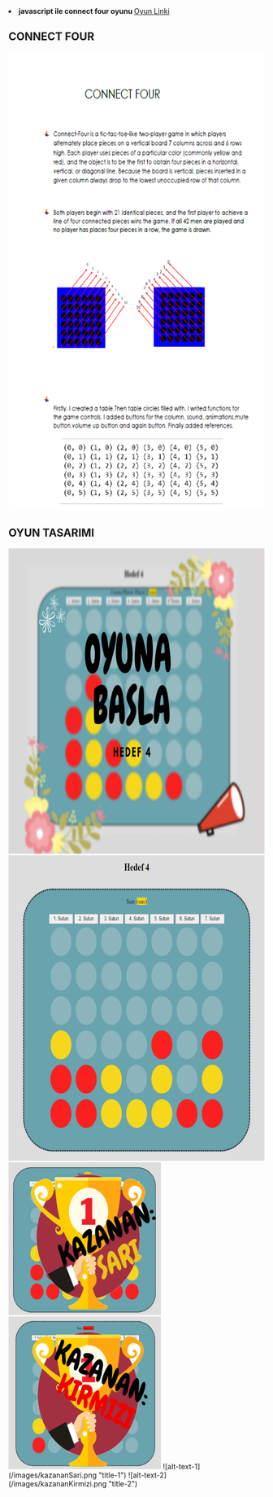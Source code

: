 

<li><strong>javascript ile connect four oyunu </strong>
<a href= "https://beyzakoser.github.io/odevler/projeDeneme.html">Oyun Linki </a></li>

## CONNECT FOUR
<img src="/images/connectFour.png" width="700" height="900" >

## OYUN TASARIMI
<img src="/images/GirisEkrani.png" width="700" height="600" >
<img src="/images/oyun.png" width="700" height="600" >
<img src="/images/kazananSari.png"  width="300" height="300"> <img src="/images/kazananKirmizi.png" width="300" height="300" >
![alt-text-1](/images/kazananSari.png "title-1") ![alt-text-2](/images/kazananKirmizi.png "title-2")


